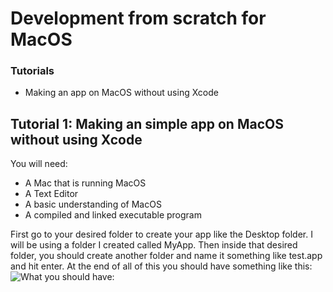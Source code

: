 # Development from scratch for MacOS

### Tutorials
* Making an app on MacOS without using Xcode

## Tutorial 1: Making an simple app on MacOS without using Xcode

You will need:
* A Mac that is running MacOS 
* A Text Editor
* A basic understanding of MacOS
* A compiled and linked executable program

First go to your desired folder to create your app like the Desktop folder. I will be using a folder I created called MyApp. Then inside that desired folder, you should create another folder and name it something like test.app and hit enter. At the end of all of this you should have something like this:
![What you should have:](https://ibb.co/hYCvtCG)